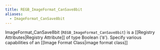 ```yaml
---
title: REGB_ImageFormat_CanSave8bit
aliases:
  - ImageFormat_CanSave8bit
---
```


ImageFormat_CanSave8bit (`REGB_ImageFormat_CanSave8bit`) is a [[Registry Attributes|Registry Attribute]] of type Boolean ('`B`').
Specify various capabilities of an [[Image Format Class|image format class]]
